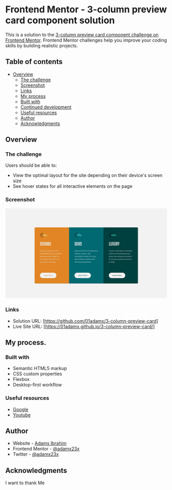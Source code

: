 # Frontend Mentor - 3-column preview card component solution

This is a solution to the [3-column preview card component challenge on Frontend Mentor](https://www.frontendmentor.io/challenges/3column-preview-card-component-pH92eAR2-). Frontend Mentor challenges help you improve your coding skills by building realistic projects. 

## Table of contents

- [Overview](#overview)
  - [The challenge](#the-challenge)
  - [Screenshot](#screenshot)
  - [Links](#links)
  - [My process](#my-process)
  - [Built with](#built-with)
  - [Continued development](#continued-development)
  - [Useful resources](#useful-resources)
  - [Author](#author)
  - [Acknowledgments](#acknowledgments)


## Overview

### The challenge

Users should be able to:

- View the optimal layout for the site depending on their device's screen size
- See hover states for all interactive elements on the page

### Screenshot
![Screenshot preview](./design/desktop-design.jpg)

### Links

- Solution URL: [https://github.com/01adamx/3-column-preview-card]
- Live Site URL: [https://01adamx.github.io/3-column-preview-card/]
## My process.

### Built with

- Semantic HTML5 markup
- CSS custom properties
- Flexbox
- Desktop-first workflow



### Useful resources

- [Google](https://google.com)
- [Youtube](https://www.youtube.com)


## Author

- Website - [Adams Ibrahim](https://github.com/adamx23x)
- Frontend Mentor - [@adamx23x](https://www.frontendmentor.io/profile/@adamx23x)
- Twitter - [@adamx23x](https://www.twitter.com/@adamx23x)


## Acknowledgments

I want to thank Me
